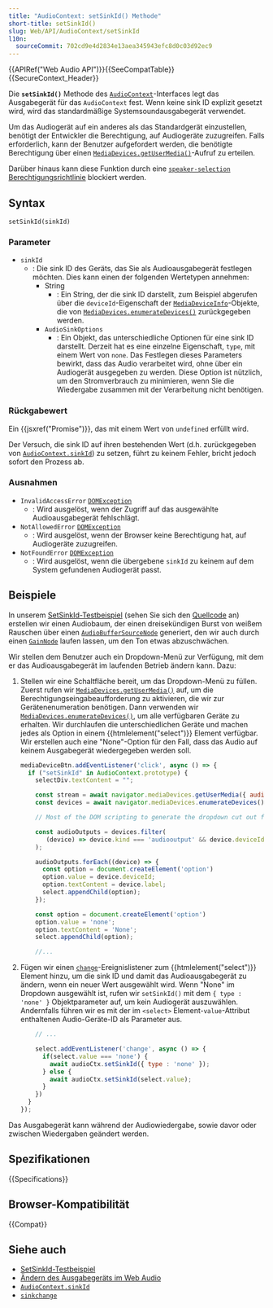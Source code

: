 ```yaml
---
title: "AudioContext: setSinkId() Methode"
short-title: setSinkId()
slug: Web/API/AudioContext/setSinkId
l10n:
  sourceCommit: 702cd9e4d2834e13aea345943efc8d0c03d92ec9
---
```


{{APIRef("Web Audio API")}}{{SeeCompatTable}}{{SecureContext_Header}}

Die **`setSinkId()`** Methode des [`AudioContext`](/de/docs/Web/API/AudioContext)-Interfaces legt das Ausgabegerät für das `AudioContext` fest. Wenn keine sink ID explizit gesetzt wird, wird das standardmäßige Systemsoundausgabegerät verwendet.

Um das Audiogerät auf ein anderes als das Standardgerät einzustellen, benötigt der Entwickler die Berechtigung, auf Audiogeräte zuzugreifen. Falls erforderlich, kann der Benutzer aufgefordert werden, die benötigte Berechtigung über einen [`MediaDevices.getUserMedia()`](/de/docs/Web/API/MediaDevices/getUserMedia)-Aufruf zu erteilen.

Darüber hinaus kann diese Funktion durch eine [`speaker-selection`](/de/docs/Web/HTTP/Reference/Headers/Permissions-Policy/speaker-selection) [Berechtigungsrichtlinie](/de/docs/Web/HTTP/Guides/Permissions_Policy) blockiert werden.

## Syntax

```js-nolint
setSinkId(sinkId)
```

### Parameter

- `sinkId`
  - : Die sink ID des Geräts, das Sie als Audioausgabegerät festlegen möchten. Dies kann einen der folgenden Wertetypen annehmen:
    - String
      - : Ein String, der die sink ID darstellt, zum Beispiel abgerufen über die `deviceId`-Eigenschaft der [`MediaDeviceInfo`](/de/docs/Web/API/MediaDeviceInfo)-Objekte, die von [`MediaDevices.enumerateDevices()`](/de/docs/Web/API/MediaDevices/enumerateDevices) zurückgegeben werden.
    - `AudioSinkOptions`
      - : Ein Objekt, das unterschiedliche Optionen für eine sink ID darstellt. Derzeit hat es eine einzelne Eigenschaft, `type`, mit einem Wert von `none`. Das Festlegen dieses Parameters bewirkt, dass das Audio verarbeitet wird, ohne über ein Audiogerät ausgegeben zu werden. Diese Option ist nützlich, um den Stromverbrauch zu minimieren, wenn Sie die Wiedergabe zusammen mit der Verarbeitung nicht benötigen.

### Rückgabewert

Ein {{jsxref("Promise")}}, das mit einem Wert von `undefined` erfüllt wird.

Der Versuch, die sink ID auf ihren bestehenden Wert (d.h. zurückgegeben von [`AudioContext.sinkId`](/de/docs/Web/API/AudioContext/sinkId)) zu setzen, führt zu keinem Fehler, bricht jedoch sofort den Prozess ab.

### Ausnahmen

- `InvalidAccessError` [`DOMException`](/de/docs/Web/API/DOMException)
  - : Wird ausgelöst, wenn der Zugriff auf das ausgewählte Audioausgabegerät fehlschlägt.
- `NotAllowedError` [`DOMException`](/de/docs/Web/API/DOMException)
  - : Wird ausgelöst, wenn der Browser keine Berechtigung hat, auf Audiogeräte zuzugreifen.
- `NotFoundError` [`DOMException`](/de/docs/Web/API/DOMException)
  - : Wird ausgelöst, wenn die übergebene `sinkId` zu keinem auf dem System gefundenen Audiogerät passt.

## Beispiele

In unserem [SetSinkId-Testbeispiel](https://set-sink-id.glitch.me/) (sehen Sie sich den [Quellcode](https://glitch.com/edit/#!/set-sink-id) an) erstellen wir einen Audiobaum, der einen dreisekündigen Burst von weißem Rauschen über einen [`AudioBufferSourceNode`](/de/docs/Web/API/AudioBufferSourceNode) generiert, den wir auch durch einen [`GainNode`](/de/docs/Web/API/GainNode) laufen lassen, um den Ton etwas abzuschwächen.

Wir stellen dem Benutzer auch ein Dropdown-Menü zur Verfügung, mit dem er das Audioausgabegerät im laufenden Betrieb ändern kann. Dazu:

1. Stellen wir eine Schaltfläche bereit, um das Dropdown-Menü zu füllen. Zuerst rufen wir [`MediaDevices.getUserMedia()`](/de/docs/Web/API/MediaDevices/getUserMedia) auf, um die Berechtigungseingabeaufforderung zu aktivieren, die wir zur Gerätenenumeration benötigen. Dann verwenden wir [`MediaDevices.enumerateDevices()`](/de/docs/Web/API/MediaDevices/enumerateDevices), um alle verfügbaren Geräte zu erhalten. Wir durchlaufen die unterschiedlichen Geräte und machen jedes als Option in einem {{htmlelement("select")}} Element verfügbar. Wir erstellen auch eine "None"-Option für den Fall, dass das Audio auf keinem Ausgabegerät wiedergegeben werden soll.

   ```js
   mediaDeviceBtn.addEventListener('click', async () => {
     if ("setSinkId" in AudioContext.prototype) {
       selectDiv.textContent = "";

       const stream = await navigator.mediaDevices.getUserMedia({ audio: true });
       const devices = await navigator.mediaDevices.enumerateDevices();

       // Most of the DOM scripting to generate the dropdown cut out for brevity

       const audioOutputs = devices.filter(
          (device) => device.kind === 'audiooutput' && device.deviceId !== 'default'
       );

       audioOutputs.forEach((device) => {
         const option = document.createElement('option')
         option.value = device.deviceId;
         option.textContent = device.label;
         select.appendChild(option);
       });

       const option = document.createElement('option')
       option.value = 'none';
       option.textContent = 'None';
       select.appendChild(option);

       //...
   ```

2. Fügen wir einen [`change`](/de/docs/Web/API/HTMLElement/change_event)-Ereignislistener zum {{htmlelement("select")}} Element hinzu, um die sink ID und damit das Audioausgabegerät zu ändern, wenn ein neuer Wert ausgewählt wird. Wenn "None" im Dropdown ausgewählt ist, rufen wir `setSinkId()` mit dem `{ type : 'none' }` Objektparameter auf, um kein Audiogerät auszuwählen. Andernfalls führen wir es mit der im `<select>` Element-`value`-Attribut enthaltenen Audio-Geräte-ID als Parameter aus.

   ```js
       // ...

       select.addEventListener('change', async () => {
         if(select.value === 'none') {
           await audioCtx.setSinkId({ type : 'none' });
         } else {
           await audioCtx.setSinkId(select.value);
         }
       })
     }
   });
   ```

Das Ausgabegerät kann während der Audiowiedergabe, sowie davor oder zwischen Wiedergaben geändert werden.

## Spezifikationen

{{Specifications}}

## Browser-Kompatibilität

{{Compat}}

## Siehe auch

- [SetSinkId-Testbeispiel](https://set-sink-id.glitch.me/)
- [Ändern des Ausgabegeräts im Web Audio](https://developer.chrome.com/blog/audiocontext-setsinkid/)
- [`AudioContext.sinkId`](/de/docs/Web/API/AudioContext/sinkId)
- [`sinkchange`](/de/docs/Web/API/AudioContext/sinkchange_event)
